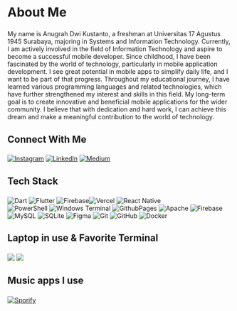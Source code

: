 <h1 align="left">About Me</h1>

###

<p align="left">My name is Anugrah Dwi Kustanto, a freshman at Universitas 17 Agustus 1945 Surabaya, majoring in Systems and Information Technology. Currently, I am actively involved in the field of Information Technology and aspire to become a successful mobile developer. Since childhood, I have been fascinated by the world of technology, particularly in mobile application development. I see great potential in mobile apps to simplify daily life, and I want to be part of that progress. Throughout my educational journey, I have learned various programming languages and related technologies, which have further strengthened my interest and skills in this field. My long-term goal is to create innovative and beneficial mobile applications for the wider community. I believe that with dedication and hard work, I can achieve this dream and make a meaningful contribution to the world of technology.</p>

###

<h2 align="left">Connect With Me</h2>

###

[![Instagram](https://img.shields.io/badge/Instagram-E4405F?style=for-the-badge&logo=instagram&logoColor=white)](https://instagram.com/https://www.instagram.com/iyaanugraah/) [![LinkedIn](https://img.shields.io/badge/LinkedIn-0077B5?style=for-the-badge&logo=linkedin&logoColor=white)](https://linkedin.com/in/https://www.linkedin.com/in/anugrah-dwi-kustanto-4b4555312/) [![Medium](https://img.shields.io/badge/Medium-12100E?style=for-the-badge&logo=medium&logoColor=white)](https://medium.com/@https://medium.com/@anugrahdwi1005) 


###

<h2 align="left">Tech Stack</h2>

###

![Dart](https://img.shields.io/badge/dart-%230175C2.svg?style=for-the-badge&logo=dart&logoColor=white) ![Flutter](https://img.shields.io/badge/Flutter-%2302569B.svg?style=for-the-badge&logo=Flutter&logoColor=white) ![Firebase](https://img.shields.io/badge/firebase-%23039BE5.svg?style=for-the-badge&logo=firebase)![Vercel](https://img.shields.io/badge/vercel-%23000000.svg?style=for-the-badge&logo=vercel&logoColor=white) ![React Native](https://img.shields.io/badge/react_native-%2320232a.svg?style=for-the-badge&logo=react&logoColor=%2361DAFB) </br>![PowerShell](https://img.shields.io/badge/PowerShell-%235391FE.svg?style=for-the-badge&logo=powershell&logoColor=white) ![Windows Terminal](https://img.shields.io/badge/Windows%20Terminal-%234D4D4D.svg?style=for-the-badge&logo=windows-terminal&logoColor=white)  ![GithubPages](https://img.shields.io/badge/github%20pages-121013?style=for-the-badge&logo=github&logoColor=white)   ![Apache](https://img.shields.io/badge/apache-%23D42029.svg?style=for-the-badge&logo=apache&logoColor=white) ![Firebase](https://img.shields.io/badge/firebase-a08021?style=for-the-badge&logo=firebase&logoColor=ffcd34) </br>![MySQL](https://img.shields.io/badge/mysql-4479A1.svg?style=for-the-badge&logo=mysql&logoColor=white) ![SQLite](https://img.shields.io/badge/sqlite-%2307405e.svg?style=for-the-badge&logo=sqlite&logoColor=white) ![Figma](https://img.shields.io/badge/figma-%23F24E1E.svg?style=for-the-badge&logo=figma&logoColor=white) ![Git](https://img.shields.io/badge/git-%23F05033.svg?style=for-the-badge&logo=git&logoColor=white) ![GitHub](https://img.shields.io/badge/github-%23121011.svg?style=for-the-badge&logo=github&logoColor=white) ![Docker](https://img.shields.io/badge/docker-%230db7ed.svg?style=for-the-badge&logo=docker&logoColor=white)

###

<h2 align="left"> Laptop in use & Favorite Terminal</h2>

###

<img src="https://img.shields.io/badge/msi%20GF63-000?style=for-the-badge&logo=msi&logoColor=FF0000"/> <img src="https://img.shields.io/badge/PowerShell-%235391FE.svg?style=for-the-badge&logo=powershell&logoColor=white"/>

###

<h2 align="left">Music apps I use</h2>

###
[![Sporify](https://img.shields.io/badge/Spotify-1ED760?&style=for-the-badge&logo=spotify&logoColor=white)](https://open.spotify.com/user/31te545bnutrw6gvklfjfzxy6a74?si=73fa6da5cac44ee8)
